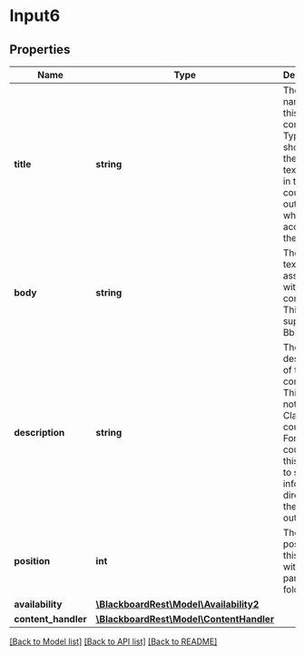 # Input6

## Properties
Name | Type | Description | Notes
------------ | ------------- | ------------- | -------------
**title** | **string** | The title or name of this content. Typically shown as the main text to click in the course outline when accessing the content. | 
**body** | **string** | The body text associated with this content. This field supports BbML. | [optional] 
**description** | **string** | The short description of this content.  This field is not used in Classic courses.  For Ultra courses this is used to show information directly on the course outline. | [optional] 
**position** | **int** | The position of this content within its parent folder. | [optional] 
**availability** | [**\BlackboardRest\Model\Availability2**](Availability2.md) |  | [optional] 
**content_handler** | [**\BlackboardRest\Model\ContentHandler**](ContentHandler.md) |  | [optional] 

[[Back to Model list]](../README.md#documentation-for-models) [[Back to API list]](../README.md#documentation-for-api-endpoints) [[Back to README]](../README.md)


